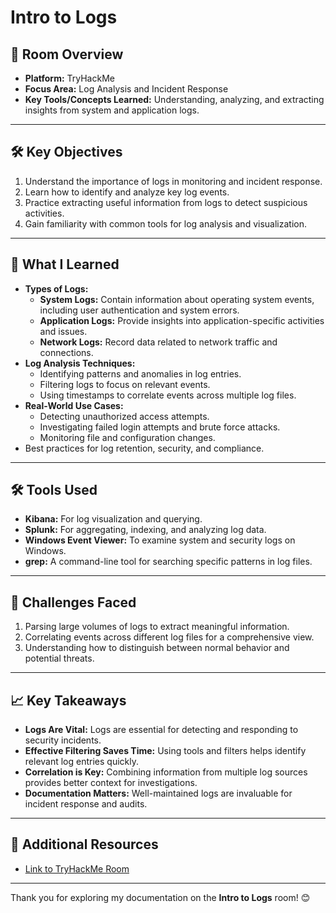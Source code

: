 # Intro to Logs

## 🌟 Room Overview
- **Platform:** TryHackMe
- **Focus Area:** Log Analysis and Incident Response
- **Key Tools/Concepts Learned:** Understanding, analyzing, and extracting insights from system and application logs.

---

## 🛠 Key Objectives
1. Understand the importance of logs in monitoring and incident response.
2. Learn how to identify and analyze key log events.
3. Practice extracting useful information from logs to detect suspicious activities.
4. Gain familiarity with common tools for log analysis and visualization.

---

## 📘 What I Learned
- **Types of Logs:**
  - **System Logs:** Contain information about operating system events, including user authentication and system errors.
  - **Application Logs:** Provide insights into application-specific activities and issues.
  - **Network Logs:** Record data related to network traffic and connections.
- **Log Analysis Techniques:**
  - Identifying patterns and anomalies in log entries.
  - Filtering logs to focus on relevant events.
  - Using timestamps to correlate events across multiple log files.
- **Real-World Use Cases:**
  - Detecting unauthorized access attempts.
  - Investigating failed login attempts and brute force attacks.
  - Monitoring file and configuration changes.
- Best practices for log retention, security, and compliance.

---

## 🛠 Tools Used
- **Kibana:** For log visualization and querying.
- **Splunk:** For aggregating, indexing, and analyzing log data.
- **Windows Event Viewer:** To examine system and security logs on Windows.
- **grep:** A command-line tool for searching specific patterns in log files.

---

## 🧠 Challenges Faced
1. Parsing large volumes of logs to extract meaningful information.
2. Correlating events across different log files for a comprehensive view.
3. Understanding how to distinguish between normal behavior and potential threats.

---

## 📈 Key Takeaways
- **Logs Are Vital:** Logs are essential for detecting and responding to security incidents.
- **Effective Filtering Saves Time:** Using tools and filters helps identify relevant log entries quickly.
- **Correlation is Key:** Combining information from multiple log sources provides better context for investigations.
- **Documentation Matters:** Well-maintained logs are invaluable for incident response and audits.

---

## 🔗 Additional Resources
- [Link to TryHackMe Room](https://tryhackme.com/room/introtologs)

---

Thank you for exploring my documentation on the **Intro to Logs** room! 😊
